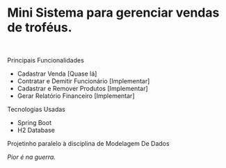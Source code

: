 <h1>Mini Sistema para gerenciar vendas de troféus.</h1><br>
<p>Principais Funcionalidades<p>
<ul>
    <li>Cadastrar Venda [Quase lá]</li>
    <li>Contratar e Demitir Funcionário [Implementar]</li>
    <li>Cadastrar e Remover Produtos [Implementar]</li>
    <li>Gerar Relatório Financeiro [Implementar]</li>
</ul>
<p>Tecnologias Usadas</p>
<ul>
    <li>Spring Boot</li>
    <li>H2 Database</li>
</ul>
<p>Projetinho paralelo à disciplina de Modelagem De Dados</p>
<p><i>Pior é na guerra.</i></p>
